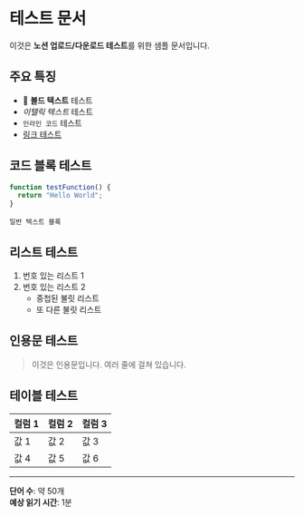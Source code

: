 # 테스트 문서

이것은 **노션 업로드/다운로드 테스트**를 위한 샘플 문서입니다.

## 주요 특징

- 🎯 **볼드 텍스트** 테스트
- *이탤릭 텍스트* 테스트  
- `인라인 코드` 테스트
- [링크 테스트](https://example.com)

## 코드 블록 테스트

```javascript
function testFunction() {
  return "Hello World";
}
```

```
일반 텍스트 블록
```

## 리스트 테스트

1. 번호 있는 리스트 1
2. 번호 있는 리스트 2
   - 중첩된 불릿 리스트
   - 또 다른 불릿 리스트

## 인용문 테스트

> 이것은 인용문입니다.
> 여러 줄에 걸쳐 있습니다.

## 테이블 테스트

| 컬럼 1 | 컬럼 2 | 컬럼 3 |
|--------|--------|--------|
| 값 1   | 값 2   | 값 3   |
| 값 4   | 값 5   | 값 6   |

---

**단어 수**: 약 50개  
**예상 읽기 시간**: 1분